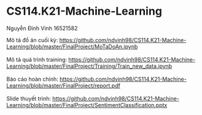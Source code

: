 # CS114.K21-Machine-Learning
Nguyễn Đình Vinh 16521582

Mô tả đồ án cuối kỳ: https://github.com/ndvinh98/CS114.K21-Machine-Learning/blob/master/FinalProject/MoTaDoAn.ipynb
<br> <br>
Mô tả quá trình training: https://github.com/ndvinh98/CS114.K21-Machine-Learning/blob/master/FinalProject/Training/Train_new_data.ipynb
<br> <br>
Báo cáo hoàn chỉnh: https://github.com/ndvinh98/CS114.K21-Machine-Learning/blob/master/FinalProject/report.pdf
<br> <br>
Slide thuyết trình: https://github.com/ndvinh98/CS114.K21-Machine-Learning/blob/master/FinalProject/SentimentClassification.pptx
